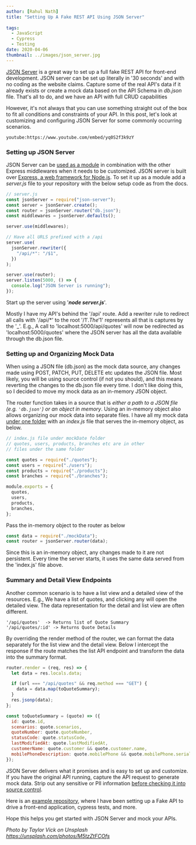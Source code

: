 ```yaml
---
author: [Rahul Nath]
title: "Setting Up A Fake REST API Using JSON Server"
  
tags:
  - JavaScript
  - Cypress
  - Testing
date: 2020-04-06
thumbnail: ../images/json_server.jpg
---
```


[JSON Server](https://github.com/typicode/json-server) is a great way to set up a full fake REST API for front-end development. JSON server can be set up literally in '30 seconds' and with no coding as the website claims. Capture some of the real API's data if it already exists or create a mock data based on the API Schema in _db.json_ file. That's all to do, and we have an API with full CRUD capabilities

However, it's not always that you can use something straight out of the box to fit all conditions and constraints of your API. In this post, let's look at customizing and configuring JSON Server for some commonly occurring scenarios.

`youtube:https://www.youtube.com/embed/yq0S2f3k9zY`

### Setting up JSON Server

JSON Server can be [used as a module](https://github.com/typicode/json-server#module) in combination with the other Express middlewares when it needs to be customized. JSON server is built over [Express, a web framework for Node.js](https://expressjs.com/). To set it up as a module add a _server.js_ file to your repository with the below setup code as from the docs.

```js
// server.js
const jsonServer = require("json-server");
const server = jsonServer.create();
const router = jsonServer.router("db.json");
const middlewares = jsonServer.defaults();

server.use(middlewares);

// Have all URLS prefixed with a /api
server.use(
  jsonServer.rewriter({
    "/api/*": "/$1",
  })
);

server.use(router);
server.listen(5000, () => {
  console.log("JSON Server is running");
});
```

Start up the server using '**_node server.js_**'.

Mostly I have my API's behind the '/api' route. Add a rewriter rule to redirect all calls with '/api/\*' to the root '/$1'. The '$1' represents all that is captures by the '\_'. E.g., A call to 'localhost:5000/api/quotes' will now be redirected as 'localhost:5000/quotes' where the JSON server has all the data available through the db.json file.

### Setting up and Organizing Mock Data

When using a JSON file (db.json) as the mock data source, any changes made using POST, PATCH, PUT, DELETE etc updates the JSON file. Most likely, you will be using source control (if not you should), and this means reverting the changes to the db.json file every time. I don't like doing this, so I decided to move my mock data as an in-memory JSON object.

The router function takes in a source that is _either a path to a JSON file (e.g. `'db.json'`) or an object in memory_. Using an in-memory object also allows organizing our mock data into separate files. I have all my mock data [under one folder](https://github.com/rahulpnath/quotes/tree/master/ui/mockApi/mockData) with an _index.js_ file that serves the in-memory object, as below.

```js
// index.js file under mockDate folder
// quotes, users, products, branches etc are in other
// files under the same folder

const quotes = require("./quotes");
const users = require("./users");
const products = require("./products");
const branches = require("./branches");

module.exports = {
  quotes,
  users,
  products,
  branches,
};
```

Pass the in-memory object to the router as below

```js
const data = require("./mockData");
const router = jsonServer.router(data);
```

Since this is an in-memory object, any changes made to it are not persistent. Every time the server starts, it uses the same data served from the 'index.js' file above.

### Summary and Detail View Endpoints

Another common scenario is to have a list view and a detailed view of the resources. E.g., We have a list of quotes, and clicking any will open the detailed view. The data representation for the detail and list view are often different.

```text
'/api/quotes'  -> Returns list of Quote Summary
'/api/quotes/:id' -> Returns Quote Details
```

By overriding the render method of the router, we can format the data separately for the list view and the detail view. Below I intercept the response if the route matches the list API endpoint and transform the data into the summary format.

```js
router.render = (req, res) => {
  let data = res.locals.data;

  if (url === "/api/quotes" && req.method === "GET") {
    data = data.map(toQuoteSummary);
  }
  res.jsonp(data);
};

const toQuoteSummary = (quote) => ({
  id: quote.id,
  scenarios: quote.scenarios,
  quoteNumber: quote.quoteNumber,
  statusCode: quote.statusCode,
  lastModifiedAt: quote.lastModifiedAt,
  customerName: quote.customer && quote.customer.name,
  mobilePhoneDescription: quote.mobilePhone && quote.mobilePhone.serialNo,
});
```

JSON Server delivers what it promises and is easy to set up and customize. If you have the original API running, capture the API request to generate mock data. Strip out any sensitive or PII information [before checking it into source control](https://www.rahulpnath.com/blog/keeping-sensitive-configuration-data-out-of-source-control/).

Here is an [example repository](https://github.com/rahulpnath/quotes), where I have been setting up a Fake API to drive a front-end application, cypress tests, and more.

Hope this helps you get started with JSON Server and mock your APIs.

_Photo by Taylor Vick on Unsplash https://unsplash.com/photos/M5tzZtFCOfs_
